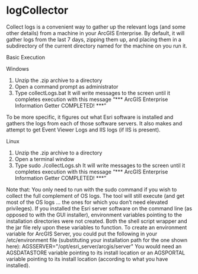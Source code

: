 # logCollector

Collect logs is a convenient way to gather up the relevant logs (and some other details) from a machine in your ArcGIS Enterprise.  By default, it will gather logs from the last 7 days, zipping them up, and placing them in a subdirectory of the current directory named for the machine on you run it.

Basic Execution

Windows
1.	Unzip the .zip archive to a directory
2.	Open a command prompt as administrator
3.	Type collectLogs.bat
It will write messages to the screen until it completes execution with this message “*** ArcGIS Enterprise Information Getter COMPLETED! ***”

 
To be more specific, it figures out what Esri software is installed and gathers the logs from each of those software servers.  It also makes and attempt to get Event Viewer Logs and IIS logs (if IIS is present).

Linux
1.	Unzip the .zip archive to a directory
2.	Open a terminal window
3.	Type sudo ./collectLogs.sh 
It will write messages to the screen until it completes execution with this message “*** ArcGIS Enterprise Information Getter COMPLETED! ***”
 
Note that:
You only need to run with the sudo command if you wish to collect the full complement of OS logs.  The tool will still execute (and get most of the OS logs … the ones for which you don’t need elevated privileges).
If you installed the Esri server software on the command line (as opposed to with the GUI installer), environment variables pointing to the installation directories were not created.  Both the shell script wrapper and the jar file rely upon these variables to function.  To create an environment variable for ArcGIS Server, you could put the following in your /etc/environment file (substituting your installation path for the one shown here):
AGSSERVER="/opt/esri_server/arcgis/server"
You would need an AGSDATASTORE variable pointing to its install location or an AGSPORTAL variable pointing to its install location (according to what you have installed).
